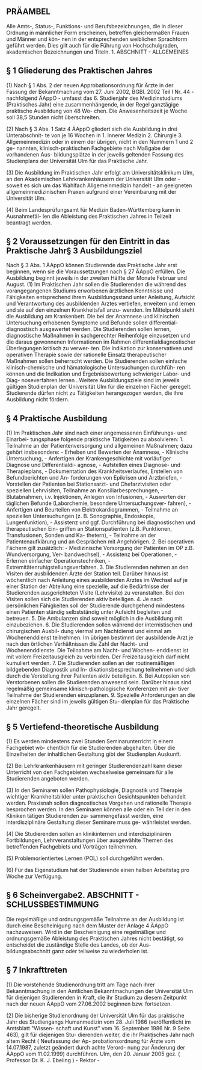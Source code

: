 ## PRÄAMBEL

Alle Amts-, Status-, Funktions- und Berufsbezeichnungen, die in dieser Ordnung in männlicher Form erscheinen, betreffen gleichermaßen Frauen und Männer und kön- nen in der entsprechenden weiblichen Sprachform geführt werden. Dies gilt auch für die Führung von Hochschulgraden, akademischen Bezeichnungen und Titeln. 1. ABSCHNITT - ALLGEMEINES

## § 1 Gliederung des Praktischen Jahres

(1) Nach § 1 Abs. 2 der neuen Approbationsordnung für Ärzte in der Fassung der Bekanntmachung vom 27. Juni 2002, BGBl. 2002 Teil I Nr. 44 - nachfolgend ÄAppO - umfasst das 6. Studienjahr des Medizinstudiums (Praktisches Jahr) eine zusammenhängende, in der Regel ganztägige praktische Ausbildung von 48 Wo- chen. Die Anwesenheitszeit je Woche soll 38,5 Stunden nicht überschreiten.

(2) Nach § 3 Abs. 1 Satz 4 ÄAppO gliedert sich die Ausbildung in drei Unterabschnit- te von je 16 Wochen in 1. Innerer Medizin 2. Chirurgie 3. Allgemeinmedizin oder in einem der übrigen, nicht in den Nummern 1 und 2 ge- nannten, klinisch-praktischen Fachgebiete nach Maßgabe der vorhandenen Aus- bildungsplätze in der jeweils geltenden Fassung des Studienplans der Universität Ulm für das Praktische Jahr.

(3) Die Ausbildung im Praktischen Jahr erfolgt am Universitätsklinikum Ulm, an den Akademischen Lehrkrankenhäusern der Universität Ulm oder - soweit es sich um das Wahlfach Allgemeinmedizin handelt - an geeigneten allgemeinmedizinischen Praxen aufgrund einer Vereinbarung mit der Universität Ulm.

(4) Beim Landesprüfungsamt für Medizin Baden-Württemberg kann in Ausnahmefäl- len die Ableistung des Praktischen Jahres in Teilzeit beantragt werden.

## § 2 Voraussetzungen für den Eintritt in das Praktische Jahr§ 3 Ausbildungsziel

Nach § 3 Abs. 1 ÄAppO können Studierende das Praktische Jahr erst beginnen, wenn sie die Voraussetzungen nach § 27 ÄAppO erfüllen. Die Ausbildung beginnt jeweils in der zweiten Hälfte der Monate Februar und August. (1) Im Praktischen Jahr sollen die Studierenden die während des vorangegangenen Studiums erworbenen ärztlichen Kenntnisse und Fähigkeiten entsprechend ihrem Ausbildungsstand unter Anleitung, Aufsicht und Verantwortung des ausbildenden Arztes vertiefen, erweitern und lernen und sie auf den einzelnen Krankheitsfall anzu- wenden. Im Mittelpunkt steht die Ausbildung am Krankenbett. Die bei der Anamnese und klinischen Untersuchung erhobenen Symptome und Befunde sollen differential- diagnostisch ausgewertet werden. Die Studierenden sollen lernen, diagnostische Maßnahmen in sachgerechter Reihenfolge einzusetzen und die daraus gewonnenen Informationen im Rahmen differentialdiagnostischer Überlegungen kritisch zu verwer- ten. Die Indikation zur konservativen und operativen Therapie sowie der rationelle Einsatz therapeutischer Maßnahmen sollen beherrscht werden. Die Studierenden sollen einfache klinisch-chemische und hämatologische Untersuchungen durchfüh- ren können und die Indikation und Ergebnisbewertung schwieriger Labor- und Diag- noseverfahren lernen . Weitere Ausbildungsziele sind im jeweils gültigen Studienplan der Universität Ulm für die einzelnen Fächer geregelt. Studierende dürfen nicht zu Tätigkeiten herangezogen werden, die ihre Ausbildung nicht fördern.

## § 4 Praktische Ausbildung

(1) Im Praktischen Jahr sind nach einer angemessenen Einführungs- und Einarbei- tungsphase folgende praktische Tätigkeiten zu absolvieren: 1. Teilnahme an der Patientenversorgung und allgemeinen Maßnahmen; dazu gehört insbesondere: - Erheben und Bewerten der Anamnese, - Klinische Untersuchung, - Anfertigen der Krankengeschichte mit vorläufiger Diagnose und Differentialdi- agnose, - Aufstellen eines Diagnose- und Therapieplans, - Dokumentation des Krankheitsverlaufes, Erstellen von Befundberichten und An- forderungen von Epikrisen und Arztbriefen, - Vorstellen der Patienten bei Stationsarzt- und Chefarztvisiten oder speziellen Lehrvisiten, Teilnahme an Konsiliarbesprechungen, - Blutabnahmen, i.v. Injektionen, Anlegen von Infusionen, - Auswerten der täglichen Befunde (Laborchemie, besondere Untersuchungsver- fahren), - Anfertigen und Beurteilen von Elektrokardiogrammen, - Teilnahme an speziellen Untersuchungen (z. B. Sonographie, Endoskopie, Lungenfunktion), - Assistenz und ggf. Durchführung bei diagnostischen und therapeutischen Ein- griffen an Stationspatienten (z.B. Punktionen, Transfusionen, Sonden und Ka- thetern), - Teilnahme an der Patientenaufklärung und an Gesprächen mit Angehörigen. 2. Bei operativen Fächern gilt zusätzlich: - Medizinische Vorsorgung der Patienten im OP z.B. Wundversorgung, Ver- bandwechsel), - Assistenz bei Operationen, - Erlernen einfacher Operationstechniken, - Extremitätenruhigstellungsverfahren. 3. Die Studierenden nehmen an den Visiten der ausbildenden Ärzte der Station teil. Darüber hinaus ist wöchentlich nach Anleitung eines ausbildenden Arztes im Wechsel auf je einer Station der Abteilung eine spezielle, auf die Bedürfnisse der Studierenden ausgerichteten Visite (Lehrvisite) zu veranstalten. Bei den Visiten sollen sich die Studierenden aktiv beteiligen. 4. Je nach persönlichen Fähigkeiten soll der Studierende durchgehend mindestens einen Patienten ständig selbstständig unter Aufsicht begleiten und betreuen. 5. Die Ambulanzen sind soweit möglich in die Ausbildung mit einzubeziehen. 6. Die Studierenden sollen während der internistischen und chirurgischen Ausbil- dung viermal am Nachtdienst und einmal am Wochenenddienst teilnehmen. Im übrigen bestimmt der ausbildende Arzt je nach den örtlichen Verhältnissen die Zahl der Nacht- und Wochenenddienste. Die Teilnahme am Nacht- und Wochen- enddienst ist mit vollem Freizeitausgleich zu verbinden. Der Freizeitausgleich darf nicht kumuliert werden. 7. Die Studierenden sollen an der routinemäßigen bildgebenden Diagnostik und In- dikationsbesprechung teilnehmen und sich durch die Vorstellung ihrer Patienten aktiv beteiligen. 8. Bei Autopsien von Verstorbenen sollen die Studierenden anwesend sein. Darüber hinaus sind regelmäßig gemeinsame klinisch-pathologische Konferenzen mit ak- tiver Teilnahme der Studierenden einzuplanen. 9. Spezielle Anforderungen an die einzelnen Fächer sind im jeweils gültigen Stu- dienplan für das Praktische Jahr geregelt.

## § 5 Vertiefend-theoretische Ausbildung

(1) Es werden mindestens zwei Stunden Seminarunterricht in einem Fachgebiet wö- chentlich für die Studierenden abgehalten. Über die Einzelheiten der inhaltlichen Gestaltung gibt der Studienplan Auskunft.

(2) Bei Lehrkrankenhäusern mit geringer Studierendenzahl kann dieser Unterricht von den Fachgebieten wechselweise gemeinsam für alle Studierenden angeboten werden.

(3) In den Seminaren sollen Pathophysiologie, Diagnostik und Therapie wichtiger Krankheitsbilder unter praktischen Gesichtspunkten behandelt werden. Praxisnah sollen diagnostisches Vorgehen und rationelle Therapie besprochen werden. In den Seminaren können alle oder ein Teil der in den Kliniken tätigen Studierenden zu- sammengefasst werden, eine interdisziplinäre Gestaltung dieser Seminare muss ge- währleistet werden.

(4) Die Studierenden sollen an klinikinternen und interdisziplinären Fortbildungen, Lehrveranstaltungen über ausgewählte Themen des betreffenden Fachgebiets und Vorträgen teilnehmen.

(5) Problemorientiertes Lernen (POL) soll durchgeführt werden.

(6) Für das Eigenstudium hat der Studierende einen halben Arbeitstag pro Woche zur Verfügung.

## § 6 Scheinvergabe2. ABSCHNITT - SCHLUSSBESTIMMUNG

Die regelmäßige und ordnungsgemäße Teilnahme an der Ausbildung ist durch eine Bescheinigung nach dem Muster der Anlage 4 ÄAppO nachzuweisen. Wird in der Bescheinigung eine regelmäßige und ordnungsgemäße Ableistung des Praktischen Jahres nicht bestätigt, so entscheidet die zuständige Stelle des Landes, ob der Aus- bildungsabschnitt ganz oder teilweise zu wiederholen ist.

## § 7 Inkrafttreten

(1) Die vorstehende Studienordnung tritt am Tage nach ihrer Bekanntmachung in den Amtlichen Bekanntmachungen der Universität Ulm für diejenigen Studierenden in Kraft, die ihr Studium zu diesem Zeitpunkt nach der neuen ÄAppO vom 27.06.2002 beginnen bzw. fortsetzen.

(2) Die bisherige Studienordnung der Universität Ulm für das praktische Jahr des Studiengangs Humanmedizin vom 28. Juli 1986 (veröffentlicht im Amtsblatt &#34;Wissen- schaft und Kunst&#34; vom 16. September 1986 Nr. 9 Seite 463), gilt für diejenigen Stu- dierenden weiter, die ihr Praktisches Jahr nach altem Recht ( Neufassung der Ap- probationsordnung für Ärzte vom 14.07.1987, zuletzt geändert durch achte Verord- nung zur Änderung der ÄAppO vom 11.02.1999) durchführen. Ulm, den 20. Januar 2005 gez. ( Professor Dr. K. J. Ebeling ) - Rektor -

